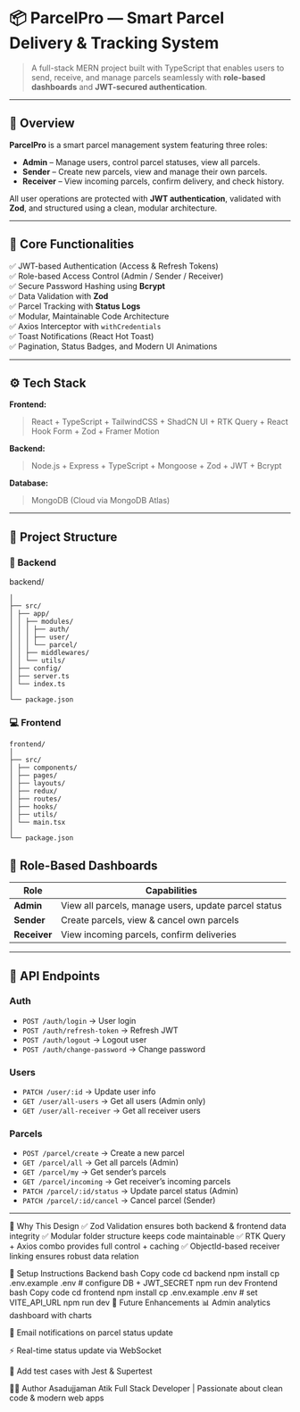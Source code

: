 # 📦 ParcelPro — Smart Parcel Delivery & Tracking System  

> A full-stack MERN project built with TypeScript that enables users to send, receive, and manage parcels seamlessly with **role-based dashboards** and **JWT-secured authentication**.  

---

## 🚀 Overview  

**ParcelPro** is a smart parcel management system featuring three roles:  
- **Admin** – Manage users, control parcel statuses, view all parcels.  
- **Sender** – Create new parcels, view and manage their own parcels.  
- **Receiver** – View incoming parcels, confirm delivery, and check history.  

All user operations are protected with **JWT authentication**, validated with **Zod**, and structured using a clean, modular architecture.  

---

## 🧩 Core Functionalities  

✅ JWT-based Authentication (Access & Refresh Tokens)  
✅ Role-based Access Control (Admin / Sender / Receiver)  
✅ Secure Password Hashing using **Bcrypt**  
✅ Data Validation with **Zod**  
✅ Parcel Tracking with **Status Logs**  
✅ Modular, Maintainable Code Architecture  
✅ Axios Interceptor with `withCredentials`  
✅ Toast Notifications (React Hot Toast)  
✅ Pagination, Status Badges, and Modern UI Animations  

---

## ⚙️ Tech Stack  

**Frontend:**  
> React + TypeScript + TailwindCSS + ShadCN UI + RTK Query + React Hook Form + Zod + Framer Motion  

**Backend:**  
> Node.js + Express + TypeScript + Mongoose + Zod + JWT + Bcrypt  

**Database:**  
> MongoDB (Cloud via MongoDB Atlas)  

---

## 📁 Project Structure  

### 🧠 Backend
backend/
```
│
├── src/
│ ├── app/
│ │ ├── modules/
│ │ │ ├── auth/
│ │ │ ├── user/
│ │ │ └── parcel/
│ │ ├── middlewares/
│ │ └── utils/
│ ├── config/
│ ├── server.ts
│ └── index.ts
│
└── package.json
```

### 💻 Frontend
```
frontend/
│
├── src/
│ ├── components/
│ ├── pages/
│ ├── layouts/
│ ├── redux/
│ ├── routes/
│ ├── hooks/
│ ├── utils/
│ └── main.tsx
│
└── package.json
```
## 🧠 Role-Based Dashboards  

| Role | Capabilities |
|------|---------------|
| **Admin** | View all parcels, manage users, update parcel status |
| **Sender** | Create parcels, view & cancel own parcels |
| **Receiver** | View incoming parcels, confirm deliveries |

---

## 🔌 API Endpoints  

### Auth  
- `POST /auth/login` → User login  
- `POST /auth/refresh-token` → Refresh JWT  
- `POST /auth/logout` → Logout user  
- `POST /auth/change-password` → Change password  

### Users  
- `PATCH /user/:id` → Update user info  
- `GET /user/all-users` → Get all users (Admin only)  
- `GET /user/all-receiver` → Get all receiver users  

### Parcels  
- `POST /parcel/create` → Create a new parcel  
- `GET /parcel/all` → Get all parcels (Admin)  
- `GET /parcel/my` → Get sender’s parcels  
- `GET /parcel/incoming` → Get receiver’s incoming parcels  
- `PATCH /parcel/:id/status` → Update parcel status (Admin)  
- `PATCH /parcel/:id/cancel` → Cancel parcel (Sender)  

---

🧠 Why This Design
✅ Zod Validation ensures both backend & frontend data integrity
✅ Modular folder structure keeps code maintainable
✅ RTK Query + Axios combo provides full control + caching
✅ ObjectId-based receiver linking ensures robust data relation

🧭 Setup Instructions
Backend
bash
Copy code
cd backend
npm install
cp .env.example .env   # configure DB + JWT_SECRET
npm run dev
Frontend
bash
Copy code
cd frontend
npm install
cp .env.example .env   # set VITE_API_URL
npm run dev
🧰 Future Enhancements
📊 Admin analytics dashboard with charts

🔔 Email notifications on parcel status update

⚡ Real-time status update via WebSocket

🧪 Add test cases with Jest & Supertest

👨‍💻 Author
Asadujjaman Atik
Full Stack Developer | Passionate about clean code & modern web apps


